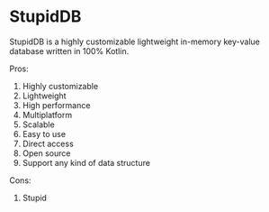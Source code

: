 # StupidDB

StupidDB is a highly customizable lightweight in-memory key-value database written in 100% Kotlin.

Pros:
1. Highly customizable
2. Lightweight
3. High performance
4. Multiplatform
5. Scalable
6. Easy to use
7. Direct access
8. Open source
9. Support any kind of data structure

Cons:
1. Stupid